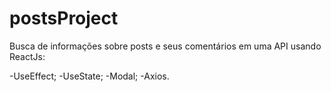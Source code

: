# postsProject
Busca de informações sobre posts e seus comentários em uma API usando ReactJs:

-UseEffect;
-UseState;
-Modal;
-Axios.
